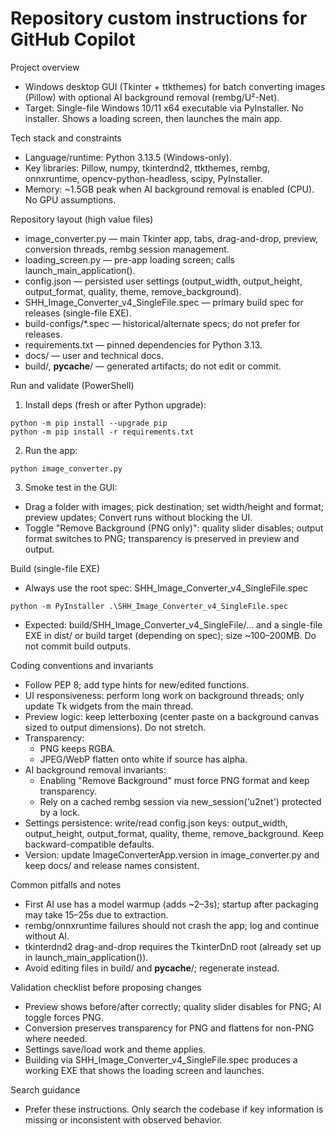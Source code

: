 # Repository custom instructions for GitHub Copilot

Project overview
- Windows desktop GUI (Tkinter + ttkthemes) for batch converting images (Pillow) with optional AI background removal (rembg/U²-Net).
- Target: Single-file Windows 10/11 x64 executable via PyInstaller. No installer. Shows a loading screen, then launches the main app.

Tech stack and constraints
- Language/runtime: Python 3.13.5 (Windows-only).
- Key libraries: Pillow, numpy, tkinterdnd2, ttkthemes, rembg, onnxruntime, opencv-python-headless, scipy, PyInstaller.
- Memory: ~1.5GB peak when AI background removal is enabled (CPU). No GPU assumptions.

Repository layout (high value files)
- image_converter.py — main Tkinter app, tabs, drag-and-drop, preview, conversion threads, rembg session management.
- loading_screen.py — pre-app loading screen; calls launch_main_application().
- config.json — persisted user settings (output_width, output_height, output_format, quality, theme, remove_background).
- SHH_Image_Converter_v4_SingleFile.spec — primary build spec for releases (single-file EXE).
- build-configs/*.spec — historical/alternate specs; do not prefer for releases.
- requirements.txt — pinned dependencies for Python 3.13.
- docs/ — user and technical docs.
- build/, __pycache__/ — generated artifacts; do not edit or commit.

Run and validate (PowerShell)
1) Install deps (fresh or after Python upgrade):
```
python -m pip install --upgrade pip
python -m pip install -r requirements.txt
```
2) Run the app:
```
python image_converter.py
```
3) Smoke test in the GUI:
- Drag a folder with images; pick destination; set width/height and format; preview updates; Convert runs without blocking the UI.
- Toggle "Remove Background (PNG only)": quality slider disables; output format switches to PNG; transparency is preserved in preview and output.

Build (single-file EXE)
- Always use the root spec: SHH_Image_Converter_v4_SingleFile.spec
```
python -m PyInstaller .\SHH_Image_Converter_v4_SingleFile.spec
```
- Expected: build/SHH_Image_Converter_v4_SingleFile/… and a single-file EXE in dist/ or build target (depending on spec); size ~100–200MB. Do not commit build outputs.

Coding conventions and invariants
- Follow PEP 8; add type hints for new/edited functions.
- UI responsiveness: perform long work on background threads; only update Tk widgets from the main thread.
- Preview logic: keep letterboxing (center paste on a background canvas sized to output dimensions). Do not stretch.
- Transparency:
  - PNG keeps RGBA.
  - JPEG/WebP flatten onto white if source has alpha.
- AI background removal invariants:
  - Enabling "Remove Background" must force PNG format and keep transparency.
  - Rely on a cached rembg session via new_session('u2net') protected by a lock.
- Settings persistence: write/read config.json keys: output_width, output_height, output_format, quality, theme, remove_background. Keep backward-compatible defaults.
- Version: update ImageConverterApp.version in image_converter.py and keep docs/ and release names consistent.

Common pitfalls and notes
- First AI use has a model warmup (adds ~2–3s); startup after packaging may take 15–25s due to extraction.
- rembg/onnxruntime failures should not crash the app; log and continue without AI.
- tkinterdnd2 drag-and-drop requires the TkinterDnD root (already set up in launch_main_application()).
- Avoid editing files in build/ and __pycache__/; regenerate instead.

Validation checklist before proposing changes
- Preview shows before/after correctly; quality slider disables for PNG; AI toggle forces PNG.
- Conversion preserves transparency for PNG and flattens for non-PNG where needed.
- Settings save/load work and theme applies.
- Building via SHH_Image_Converter_v4_SingleFile.spec produces a working EXE that shows the loading screen and launches.

Search guidance
- Prefer these instructions. Only search the codebase if key information is missing or inconsistent with observed behavior.
